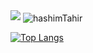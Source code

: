 
<img src='https://github-readme-stats.vercel.app/api?username=hashimTahir&show_icons=true&theme=radical&count_private=true'/>


<img align="center" src="https://github-readme-streak-stats.herokuapp.com/?user=hashimTahir&count_private=true&theme=radical" alt="hashimTahir" />


[![Top Langs](https://github-readme-stats.vercel.app/api/top-langs/?username=hashimTahir&layout=compact&text_color=daf7dc&bg_color=151515)](https://github.com/hashimTahir/github-readme-stats)



